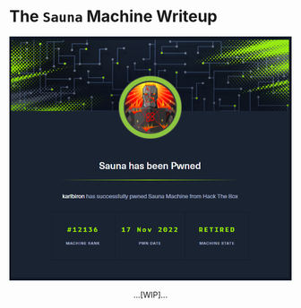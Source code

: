 # The `Sauna` Machine Writeup

![sauna_pwned](/assets/sauna_pwned.png)

<p align="center">
...[WIP]...
</p>